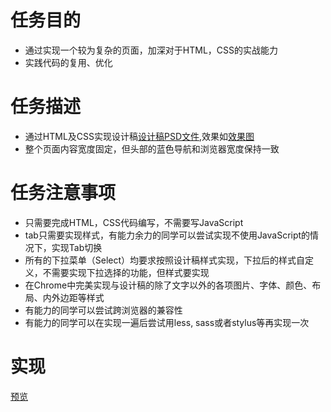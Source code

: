 # 任务目的
  - 通过实现一个较为复杂的页面，加深对于HTML，CSS的实战能力
  - 实践代码的复用、优化
# 任务描述
  - 通过HTML及CSS实现设计稿[设计稿PSD文件](https://github.com/ZheningLin/ife/blob/master/Task9-%E5%A4%8D%E6%9D%82%E9%A1%B5%E9%9D%A2%E7%9A%84%E5%AE%9E%E7%8E%B0/static/task_1_9_1%20(1).psd),效果如[效果图](https://github.com/ZheningLin/ife/blob/master/Task9-%E5%A4%8D%E6%9D%82%E9%A1%B5%E9%9D%A2%E7%9A%84%E5%AE%9E%E7%8E%B0/static/task_1_9_2.jpg)
  - 整个页面内容宽度固定，但头部的蓝色导航和浏览器宽度保持一致
# 任务注意事项
  - 只需要完成HTML，CSS代码编写，不需要写JavaScript
  - tab只需要实现样式，有能力余力的同学可以尝试实现不使用JavaScript的情况下，实现Tab切换
  - 所有的下拉菜单（Select）均要求按照设计稿样式实现，下拉后的样式自定义，不需要实现下拉选择的功能，但样式要实现
  - 在Chrome中完美实现与设计稿的除了文字以外的各项图片、字体、颜色、布局、内外边距等样式
  - 有能力的同学可以尝试跨浏览器的兼容性
  - 有能力的同学可以在实现一遍后尝试用less, sass或者stylus等再实现一次
# 实现
 [预览](https://zheninglin.github.io/ife/Task9-复杂页面的实现/index.html)
